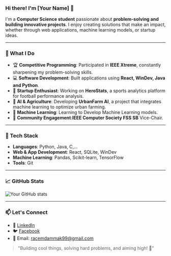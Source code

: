 ### Hi there! I'm [Your Name] 👋

I'm a **Computer Science student** passionate about **problem-solving and building innovative projects**. I enjoy creating solutions that make an impact, whether through web applications, machine learning models, or startup ideas.

---

### 🚀 What I Do
- 🏆 **Competitive Programming**: Participated in **IEEE Xtreme**, constantly sharpening my problem-solving skills.
- 💻 **Software Development**: Built applications using **React, WinDev, Java and Python**.
- 🏢 **Startup Enthusiast**: Working on **HeroStats**, a sports analytics platform for football performance analysis.
- 🌿 **AI & Agriculture**: Developing **UrbanFarm AI**, a project that integrates machine learning to optimize urban farming.
- 🤖 **Machine Learning**: Learning to Develop Machine Learning models.
- 📢 **Community Engagement**:**IEEE Computer Society FSS SB** Vice-Chair.

---

### 📌 Tech Stack
- **Languages**: Python, Java, C,...
- **Web & App Development**: React, SQLite, WinDev
- **Machine Learning**: Pandas, Scikit-learn, TensorFlow
- **Tools**: Git

---

### 📈 GitHub Stats
![Your GitHub stats](https://github-readme-stats.vercel.app/api?username=racemdammak&show_icons=true&theme=tokyonight)

---

### 📫 Let's Connect
- 🔗 [LinkedIn]([https://linkedin.com/in/your-profile](https://www.linkedin.com/in/racemdammak/))
- 🐦 [Facebook]([https://twitter.com/your-profile](https://www.facebook.com/racemdammak13/))
- 📧 Email: racemdammak99@gmail.com

> "Building cool things, solving hard problems, and aiming high! 🚀"
